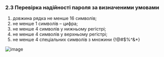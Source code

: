### 2.3 Перевірка надійності пароля за визначеними умовами
1) довжина рядка не менше 16 символів;
2) не менше 1 символів – цифра;
3) не менше 4 символів у нижньому регістрі;
4) не менше 4 символів у верхньому регістрі;
5) не менше 4 спеціальних символів з множини {!@#$%^&*}

![image](https://github.com/user-attachments/assets/4c123bc3-5361-47b1-b2fd-0c78d8f439a1)
